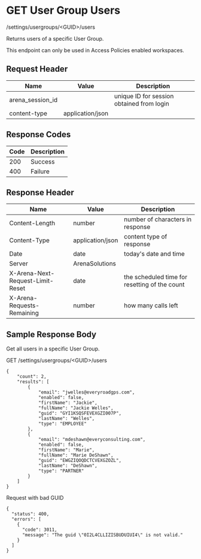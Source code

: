# GET User Group Users
/settings/usergroups/&lt;GUID&gt;/users

Returns users of a specific User Group.

This endpoint can only be used in Access Policies enabled workspaces.

## Request Header

| Name<br> | Value<br> | Description<br> |
|  --- |  --- |  --- | 
| arena_session_id<br> |   | unique ID for session obtained from login<br> |
| content-type<br> | application/json<br> |   |

## Response Codes

| Code<br> | Description<br> |
|  --- |  --- | 
| 200<br> | Success<br> |
| 400<br> | Failure<br> |

## Response Header

| Name<br> | Value<br> | Description<br> |
|  --- |  --- |  --- | 
| Content-Length<br> | number<br> | number of characters in response<br> |
| Content-Type<br> | application/json<br> | content type of response<br> |
| Date<br> | date<br> | today's date and time<br> |
| Server<br> | ArenaSolutions<br> |   |
| X-Arena-Next-Request-Limit-Reset<br> | date<br> | the scheduled time for resetting of the count<br> |
| X-Arena-Requests-Remaining<br> | number<br> | how many calls left<br> |

## Sample Response Body
Get all users in a specific User Group.

GET /settings/usergroups/&lt;GUID&gt;/users

```
{
    "count": 2,
    "results": [
        {
            "email": "jwelles@everyroadgps.com",
            "enabled": false,
            "firstName": "Jackie",
            "fullName": "Jackie Welles",
            "guid": "GYI1KSQSFEVEXGZI007P",
            "lastName": "Welles",
            "type": "EMPLOYEE"
        },
        {
            "email": "mdeshawn@everyconsulting.com",
            "enabled": false,
            "firstName": "Marie",
            "fullName": "Marie DeShawn",
            "guid": "EWGZIQOQDCTCVEXGZOZL",
            "lastName": "DeShawn",
            "type": "PARTNER"
        }
    ]
}
```
Request with bad GUID

```
{
  "status": 400,
  "errors": [
    {
      "code": 3011,
      "message": "The guid \"0I2L4CLLIZISBUDUIUI4\" is not valid."
    }
  ]
}
```
